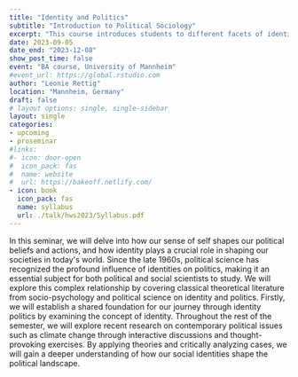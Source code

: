 ```yaml
---
title: "Identity and Politics"
subtitle: "Introduction to Political Sociology"
excerpt: "This course introduces students to different facets of identity in politics. It moreover covers how group identities are developed in the first place, and discusses what role identity plays for democracy."
date: 2023-09-05
date_end: "2023-12-08"
show_post_time: false
event: "BA course, University of Mannheim"
#event_url: https://global.rstudio.com
author: "Leonie Rettig"
location: "Mannheim, Germany"
draft: false
# layout options: single, single-sidebar
layout: single
categories:
- upcoming
- proseminar
#links:
#- icon: door-open
#  icon_pack: fas
#  name: website
#  url: https://bakeoff.netlify.com/
- icon: book
  icon_pack: fas
  name: syllabus
  url: ./talk/hws2023/Syllabus.pdf
---
```


In this seminar, we will delve into how our sense of self shapes our political beliefs and actions, and how identity plays a crucial role in shaping our societies in today's world. Since the late 1960s, political science has recognized the profound influence of identities on politics, making it an essential subject for both political and social scientists to study. We will explore this complex relationship by covering classical theoretical literature from socio-psychology and political science on identity and politics. Firstly, we will establish a shared foundation for our journey through identity politics by examining the concept of identity. Throughout the rest of the semester, we will explore recent research on contemporary political issues such as climate change through interactive discussions and thought-provoking exercises. By applying theories and critically analyzing cases, we will gain a deeper understanding of how our social identities shape the political landscape.
